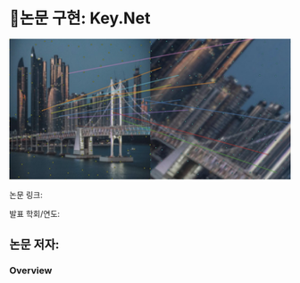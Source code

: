 # 🧠논문 구현: Key.Net

![result](../assets/result2.jpg)  

논문 링크: 

발표 학회/연도: 

논문 저자: 
------
### Overview
